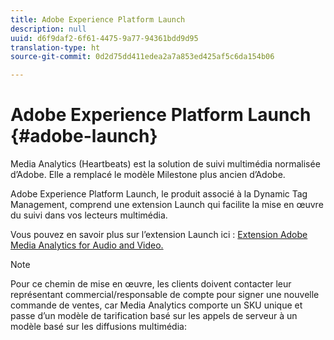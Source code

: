 ```yaml
---
title: Adobe Experience Platform Launch
description: null
uuid: d6f9daf2-6f61-4475-9a77-94361bdd9d95
translation-type: ht
source-git-commit: 0d2d75dd411edea2a7a853ed425af5c6da154b06

---
```



# Adobe Experience Platform Launch {#adobe-launch}

Media Analytics (Heartbeats) est la solution de suivi multimédia normalisée d’Adobe. Elle a remplacé le modèle Milestone plus ancien d’Adobe.

Adobe Experience Platform Launch, le produit associé à la Dynamic Tag Management, comprend une extension Launch qui facilite la mise en œuvre du suivi dans vos lecteurs multimédia.

Vous pouvez en savoir plus sur l’extension Launch ici : [Extension Adobe Media Analytics for Audio and Video.](https://docs.adobe.com/content/help/fr-FR/launch/using/extensions-ref/adobe-extension/media-analytics-extension/overview.html)

>[!NOTE]
>
>Pour ce chemin de mise en œuvre, les clients doivent contacter leur représentant commercial/responsable de compte pour signer une nouvelle commande de ventes, car Media Analytics comporte un SKU unique et passe d’un modèle de tarification basé sur les appels de serveur à un modèle basé sur les diffusions multimédia:

